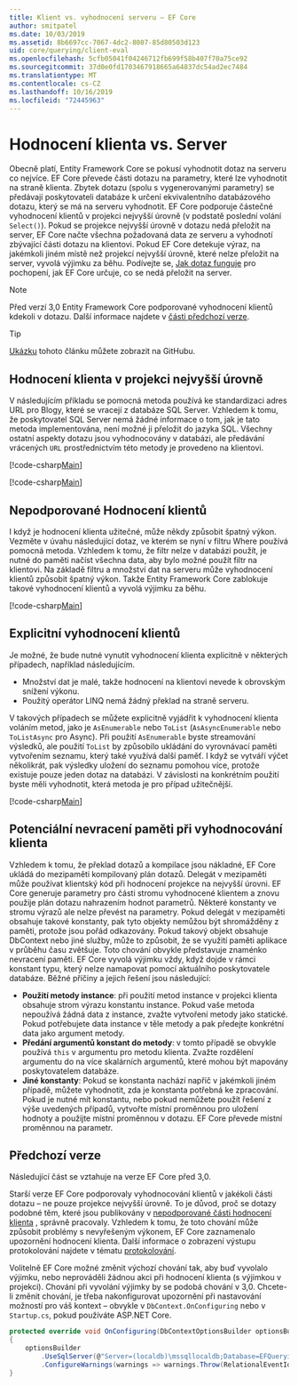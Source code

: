 ```yaml
---
title: Klient vs. vyhodnocení serveru – EF Core
author: smitpatel
ms.date: 10/03/2019
ms.assetid: 8b6697cc-7067-4dc2-8007-85d80503d123
uid: core/querying/client-eval
ms.openlocfilehash: 5cfb05041f04246712fb699f58b407f70a75ce92
ms.sourcegitcommit: 37d0e0fd1703467918665a64837dc54ad2ec7484
ms.translationtype: MT
ms.contentlocale: cs-CZ
ms.lasthandoff: 10/16/2019
ms.locfileid: "72445963"
---
```

# <a name="client-vs-server-evaluation"></a>Hodnocení klienta vs. Server

Obecně platí, Entity Framework Core se pokusí vyhodnotit dotaz na serveru co nejvíce. EF Core převede části dotazu na parametry, které lze vyhodnotit na straně klienta. Zbytek dotazu (spolu s vygenerovanými parametry) se předávají poskytovateli databáze k určení ekvivalentního databázového dotazu, který se má na serveru vyhodnotit. EF Core podporuje částečné vyhodnocení klientů v projekci nejvyšší úrovně (v podstatě poslední volání `Select()`). Pokud se projekce nejvyšší úrovně v dotazu nedá přeložit na server, EF Core načte všechna požadovaná data ze serveru a vyhodnotí zbývající části dotazu na klientovi. Pokud EF Core detekuje výraz, na jakémkoli jiném místě než projekcí nejvyšší úrovně, které nelze přeložit na server, vyvolá výjimku za běhu. Podívejte se, [Jak dotaz funguje](xref:core/querying/how-query-works) pro pochopení, jak EF Core určuje, co se nedá přeložit na server.

> [!NOTE]
> Před verzí 3,0 Entity Framework Core podporované vyhodnocení klientů kdekoli v dotazu. Další informace najdete v [části předchozí verze](#previous-versions).

> [!TIP]
> [Ukázku](https://github.com/aspnet/EntityFramework.Docs/tree/master/samples/core/Querying) tohoto článku můžete zobrazit na GitHubu.

## <a name="client-evaluation-in-the-top-level-projection"></a>Hodnocení klienta v projekci nejvyšší úrovně

V následujícím příkladu se pomocná metoda používá ke standardizaci adres URL pro Blogy, které se vracejí z databáze SQL Server. Vzhledem k tomu, že poskytovatel SQL Server nemá žádné informace o tom, jak je tato metoda implementována, není možné ji přeložit do jazyka SQL. Všechny ostatní aspekty dotazu jsou vyhodnocovány v databázi, ale předávání vrácených `URL` prostřednictvím této metody je provedeno na klientovi.

[!code-csharp[Main](../../../samples/core/Querying/ClientEval/Sample.cs#ClientProjection)]

[!code-csharp[Main](../../../samples/core/Querying/ClientEval/Sample.cs#ClientMethod)]

## <a name="unsupported-client-evaluation"></a>Nepodporované Hodnocení klientů

I když je hodnocení klienta užitečné, může někdy způsobit špatný výkon. Vezměte v úvahu následující dotaz, ve kterém se nyní v filtru Where používá pomocná metoda. Vzhledem k tomu, že filtr nelze v databázi použít, je nutné do paměti načíst všechna data, aby bylo možné použít filtr na klientovi. Na základě filtru a množství dat na serveru může vyhodnocení klientů způsobit špatný výkon. Takže Entity Framework Core zablokuje takové vyhodnocení klientů a vyvolá výjimku za běhu.

[!code-csharp[Main](../../../samples/core/Querying/ClientEval/Sample.cs#ClientWhere)]

## <a name="explicit-client-evaluation"></a>Explicitní vyhodnocení klientů

Je možné, že bude nutné vynutit vyhodnocení klienta explicitně v některých případech, například následujícím.

- Množství dat je malé, takže hodnocení na klientovi nevede k obrovským snížení výkonu.
- Použitý operátor LINQ nemá žádný překlad na straně serveru.

V takových případech se můžete explicitně vyjádřit k vyhodnocení klienta voláním metod, jako je `AsEnumerable` nebo `ToList` (`AsAsyncEnumerable` nebo `ToListAsync` pro Async). Při použití `AsEnumerable` byste streamování výsledků, ale použití `ToList` by způsobilo ukládání do vyrovnávací paměti vytvořením seznamu, který také využívá další paměť. I když se vytváří výčet několikrát, pak výsledky uložení do seznamu pomohou více, protože existuje pouze jeden dotaz na databázi. V závislosti na konkrétním použití byste měli vyhodnotit, která metoda je pro případ užitečnější.

[!code-csharp[Main](../../../samples/core/Querying/ClientEval/Sample.cs#ExplicitClientEval)]

## <a name="potential-memory-leak-in-client-evaluation"></a>Potenciální nevracení paměti při vyhodnocování klienta

Vzhledem k tomu, že překlad dotazů a kompilace jsou nákladné, EF Core ukládá do mezipaměti kompilovaný plán dotazů. Delegát v mezipaměti může používat klientský kód při hodnocení projekce na nejvyšší úrovni. EF Core generuje parametry pro části stromu vyhodnocené klientem a znovu použije plán dotazu nahrazením hodnot parametrů. Některé konstanty ve stromu výrazů ale nelze převést na parametry. Pokud delegát v mezipaměti obsahuje takové konstanty, pak tyto objekty nemůžou být shromážděny z paměti, protože jsou pořád odkazovány. Pokud takový objekt obsahuje DbContext nebo jiné služby, může to způsobit, že se využití paměti aplikace v průběhu času zvětšuje. Toto chování obvykle představuje znaménko nevracení paměti. EF Core vyvolá výjimku vždy, když dojde v rámci konstant typu, který nelze namapovat pomocí aktuálního poskytovatele databáze. Běžné příčiny a jejich řešení jsou následující:

- **Použití metody instance**: při použití metod instance v projekci klienta obsahuje strom výrazu konstantu instance. Pokud vaše metoda nepoužívá žádná data z instance, zvažte vytvoření metody jako statické. Pokud potřebujete data instance v těle metody a pak předejte konkrétní data jako argument metody.
- **Předání argumentů konstant do metody**: v tomto případě se obvykle používá `this` v argumentu pro metodu klienta. Zvažte rozdělení argumentu do na více skalárních argumentů, které mohou být mapovány poskytovatelem databáze.
- **Jiné konstanty**: Pokud se konstanta nachází napříč v jakémkoli jiném případě, můžete vyhodnotit, zda je konstanta potřebná ke zpracování. Pokud je nutné mít konstantu, nebo pokud nemůžete použít řešení z výše uvedených případů, vytvořte místní proměnnou pro uložení hodnoty a použijte místní proměnnou v dotazu. EF Core převede místní proměnnou na parametr.

## <a name="previous-versions"></a>Předchozí verze

Následující část se vztahuje na verze EF Core před 3,0.

Starší verze EF Core podporovaly vyhodnocování klientů v jakékoli části dotazu – ne pouze projekce nejvyšší úrovně. To je důvod, proč se dotazy podobné těm, které jsou publikovány v [nepodporované části hodnocení klienta](#unsupported-client-evaluation) , správně pracovaly. Vzhledem k tomu, že toto chování může způsobit problémy s nevyřešeným výkonem, EF Core zaznamenalo upozornění hodnocení klienta. Další informace o zobrazení výstupu protokolování najdete v tématu [protokolování](xref:core/miscellaneous/logging).

Volitelně EF Core možné změnit výchozí chování tak, aby buď vyvolalo výjimku, nebo neprováděli žádnou akci při hodnocení klienta (s výjimkou v projekci). Chování při vyvolání výjimky by se podobá chování v 3,0. Chcete-li změnit chování, je třeba nakonfigurovat upozornění při nastavování možností pro váš kontext – obvykle v `DbContext.OnConfiguring` nebo v `Startup.cs`, pokud používáte ASP.NET Core.

```csharp
protected override void OnConfiguring(DbContextOptionsBuilder optionsBuilder)
{
    optionsBuilder
        .UseSqlServer(@"Server=(localdb)\mssqllocaldb;Database=EFQuerying;Trusted_Connection=True;")
        .ConfigureWarnings(warnings => warnings.Throw(RelationalEventId.QueryClientEvaluationWarning));
}
```
